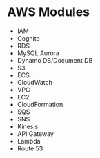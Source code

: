 AWS Modules
=========================


- IAM
- Cognito
- RDS
- MySQL Aurora
- Dynamo DB/Document DB
- S3
- ECS
- CloudWatch
- VPC
- EC2
- CloudFormation
- SQS
- SNS
- Kinesis
- API Gateway
- Lambda
- Route 53

